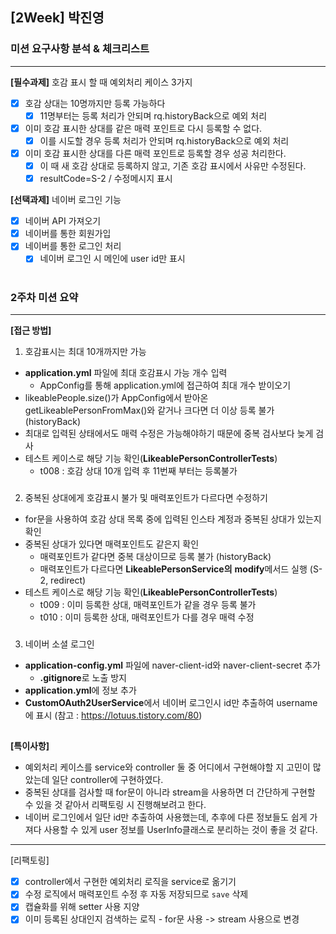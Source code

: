 ## [2Week] 박진영

### 미션 요구사항 분석 & 체크리스트

---  

**[필수과제]** 호감 표시 할 때 예외처리 케이스 3가지
- [x] 호감 상대는 10명까지만 등록 가능하다
  - [x] 11명부터는 등록 처리가 안되며 rq.historyBack으로 예외 처리
- [x] 이미 호감 표시한 상대를 같은 매력 포인트로 다시 등록할 수 없다.
  - [x] 이를 시도할 경우 등록 처리가 안되며 rq.historyBack으로 예외 처리
- [x] 이미 호감 표시한 상대를 다른 매력 포인트로 등록할 경우 성공 처리한다.
  - [x] 이 때 새 호감 상대로 등록하지 않고, 기존 호감 표시에서 사유만 수정된다.
  - [x] resultCode=S-2 / 수정메시지 표시

**[선택과제]** 네이버 로그인 기능
- [x] 네이버 API 가져오기
- [x] 네이버를 통한 회원가입
- [x] 네이버를 통한 로그인 처리
  - [x] 네이버 로그인 시 메인에 user id만 표시
#

### 2주차 미션 요약

---  

**[접근 방법]**
1. 호감표시는 최대 10개까지만 가능
- **application.yml** 파일에 최대 호감표시 가능 개수 입력
  - AppConfig를 통해 application.yml에 접근하여 최대 개수 받이오기
- likeablePeople.size()가 AppConfig에서 받아온 getLikeablePersonFromMax()와 같거나 크다면 더 이상 등록 불가 (historyBack)
- 최대로 입력된 상태에서도 매력 수정은 가능해야하기 때문에 중복 검사보다 늦게 검사
- 테스트 케이스로 해당 기능 확인(**LikeablePersonControllerTests**)
  - t008 : 호감 상대 10개 입력 후 11번째 부터는 등록불가
###
2. 중복된 상대에게 호감표시 불가 및 매력포인트가 다르다면 수정하기
- for문을 사용하여 호감 상대 목록 중에 입력된 인스타 계정과 중복된 상대가 있는지 확인
- 중복된 상대가 있다면 매력포인트도 같은지 확인
  - 매력포인트가 같다면 중복 대상이므로 등록 불가 (historyBack)
  - 매력포인트가 다르다면 **LikeablePersonService의** **modify**메서드 실행 (S-2, redirect)
- 테스트 케이스로 해당 기능 확인(**LikeablePersonControllerTests**)
  - t009 : 이미 등록한 상대, 매력포인트가 같을 경우 등록 불가
  - t010 : 이미 등록한 상대, 매력포인트가 다를 경우 매력 수정  
###
3. 네이버 소셜 로그인
- **application-config.yml** 파일에 naver-client-id와 naver-client-secret 추가
  - **.gitignore**로 노출 방지
- **application.yml**에 정보 추가
- **CustomOAuth2UserService**에서 네이버 로그인시 id만 추출하여 username에 표시 (참고 : https://lotuus.tistory.com/80)

##
**[특이사항]**
- 예외처리 케이스를 service와 controller 둘 중 어디에서 구현해야할 지 고민이 많았는데 일단 controller에 구현하였다.
- 중복된 상대를 검사할 때 for문이 아니라 stream을 사용하면 더 간단하게 구현할 수 있을 것 같아서 리팩토링 시 진행해보려고 한다.
- 네이버 로그인에서 일단 id만 추출하여 사용했는데, 추후에 다른 정보들도 쉽게 가져다 사용할 수 있게 user 정보를 UserInfo클래스로 분리하는 것이 좋을 것 같다.


---
[리팩토링]
- [x] controller에서 구현한 예외처리 로직을 service로 옮기기
- [x] 수정 로직에서 매력포인트 수정 후 자동 저장되므로 `save` 삭제
- [x] 캡슐화를 위해 setter 사용 지양
- [x] 이미 등록된 상대인지 검색하는 로직 - for문 사용 -> stream 사용으로 변경